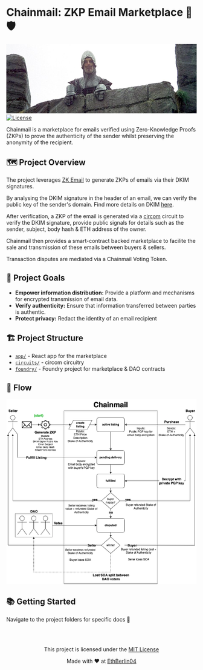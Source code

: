 # Chainmail: ZKP Email Marketplace 📧🛡️

![heh](./images/cm.jpeg)
[![License](https://img.shields.io/badge/License-MIT-blue.svg)](LICENSE)

Chainmail is a marketplace for emails verified using Zero-Knowledge Proofs (ZKPs) to prove the authenticity of the sender whilst preserving the anonymity of the recipient.

## 🗺️ Project Overview

The project leverages [ZK Email](https://github.com/zkemail) to generate ZKPs of emails via their DKIM signatures.

By analysing the DKIM signature in the header of an email, we can verify the public key of the sender's domain. Find more details on DKIM [here](https://www.cloudflare.com/en-gb/learning/dns/dns-records/dns-dkim-record/).

After verification, a ZKP of the email is generated via a [circom](https://docs.circom.io/) circuit to verify the DKIM signature, provide public signals for details such as the sender, subject, body hash & ETH address of the owner.

Chainmail then provides a smart-contract backed marketplace to facilite the sale and transmission of these emails between buyers & sellers.

Transaction disputes are mediated via a Chainmail Voting Token.

## 🎯 Project Goals

- **Empower information distribution:** Provide a platform and mechanisms for encrypted transmission of email data.
- **Verify authenticity:** Ensure that information transferred between parties is authentic.
- **Protect privacy:** Redact the identity of an email recipient

## 🏗️ Project Structure

- [`app/`](./app) - React app for the marketplace
- [`circuits/`](./circuits) - circom circuitry
- [`foundry/`](./foundry) - Foundry project for marketplace & DAO contracts

## 🌊 Flow

![architecture_flow](./images/Chainmail_EthBerlin04.drawio.png)

## 📚 Getting Started

Navigate to the project folders for specific docs 🧐

<br />
<br />

<div style="text-align: center;">

This project is licensed under the [MIT License](https://opensource.org/license/mit)

Made with ❤️ at [EthBerlin04](https://ethberlin.org)

</div>
